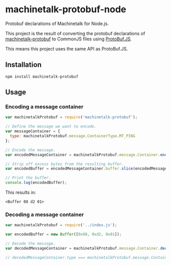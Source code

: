 machinetalk-protobuf-node
=========================

Protobuf declarations of Machinetalk for Node.js.

This project is the result of converting the protobuf declarations of [machinetalk-protobuf](https://github.com/machinekit/machinetalk-protobuf) to CommonJS files using [ProtoBuf.JS](https://github.com/dcodeIO/ProtoBuf.js).

This means this project uses the same API as ProtoBuf.JS.

## Installation

```
npm install machinetalk-protobuf
```

## Usage

### Encoding a message container

```js
var machinetalkProtobuf = require('machinetalk-protobuf');

// Define the message we want to encode.
var messageContainer = {
  type: machinetalkProtobuf.message.ContainerType.MT_PING
};

// Encode the message.
var encodedMessageContainer = machinetalkProtobuf.message.Container.encode(messageContainer);

// Strip off excess bytes from the resulting buffer.
var encodedBuffer = encodedMessageContainer.buffer.slice(encodedMessageContainer.offset, encodedMessageContainer.limit);

// Print the buffer.
console.log(encodedBuffer);

```
This results in:
```
<Buffer 08 d2 01>
```

### Decoding a message container
```js
var machinetalkProtobuf = require('../index.js');

var encodedBuffer = new Buffer([0x08, 0xd2, 0x01]);

// Decode the message.
var decodedMessageContainer = machinetalkProtobuf.message.Container.decode(encodedBuffer);

// decodedMessageContainer.type === machinetalkProtobuf.message.ContainerType.MT_PING
```
